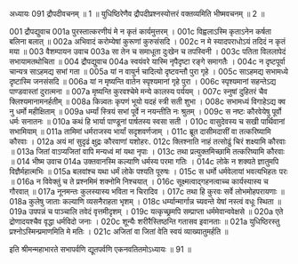 
अध्यायः 091
द्रौपदीवचनम् ॥ 1 ॥ युधिष्ठिरेणैव द्रौपदीप्रश्नस्योत्तरं वक्तव्यमिति भीष्मवचनम् ॥ 2 ॥
	
001	द्रौपद्युवाच 
001a	पुरस्तात्करणीयं मे न कृतं कार्यमुत्तरम् ।
001c	विह्वलाऽस्मि कृताऽनेन कर्षता बलिना बलात् ॥
002a	अभिवादं करोम्येषां कुरूणां कुरुसंसदि ।
002c	न मे स्यादपराधोऽयं तदिदं न कृतं मया ॥
003	वैशम्पायन उवाच 
003a	सा तेन च समाधूता दुःखेन च तपस्विनी ।
003c	पतिता विललापेदं सभायामतथोचिता ॥
004	द्रौपद्युवाच 
004a	स्वयंवरे यास्मि नृपैदृष्टा रङ्गे समागतैः ।
004c	न दृष्टपूर्वा चान्यत्र साऽहमद्य सभां गता ॥
005a	यां न वायुर्न चादित्यो दृष्टवन्तौ पुरा गृहे ।
005c	साऽहमद्य सभामध्ये दृष्टास्मि जनसंसदि ॥
006a	यां न मृष्यन्ति वातेन स्पृश्यमानां गृहे पुरा ।
006c	स्पृश्यमानां सहन्तेऽद्य पाण्डवास्तां दुरात्मना ॥
007a	मृष्यन्ति कुरवश्चेमे मन्ये कालस्य पर्ययम् ।
007c	स्नुषां दुहितरं चैव क्लिश्यमानामनर्हतीम् ॥
008a	किन्न्वतः कृपणं भूयो यदहं स्त्री सती शुभा ।
008c	सभामध्यं विगाहेऽद्य क्व नु धर्मो महीक्षिताम् ॥
009a	धर्म्यां स्त्रियं सभां पूर्वे न नयन्तीति नः श्रुतम् ।
009c	स नष्टः कौरवेयेषु पूर्वो धर्मः सनातनः ॥
010a	कथं हि भार्या पाण्डूनां पार्षतस्य स्वसा सती ।
010c	वासुदेवस्य च सखी पार्थिवानां सभामियाम् ॥
011a	तामिमां धर्मराजस्य भार्यां सदृशवर्णजाम् ।
011c	ब्रूत दासीमदासीं वा तत्करिष्यामि कौरवाः ।
012a	अयं मां सुदृढं क्षुद्रः कौरवाणां यशोहरः.
012c	क्लिश्नाति नाहं तत्सोढुं चिरं शक्ष्यामि कौरवाः ॥
013a	जितां वाऽप्यजितां वापि मन्यध्वं मां यथा नृपाः ।
013c	तथा प्रत्युक्तमिच्छामि तत्करिष्यामि कौरवाः ॥
014	भीष्म उवाच 
014a	उक्तवानस्मि कल्याणि धर्मस्य परमा गतिः ।
014c	लोके न शक्यते ज्ञातुमपि विज्ञैर्महात्मभिः ॥
015a	बलवांश्च यथा धर्मं लोके पश्यति पूरुषः ।
015c	स धर्मो धर्मवेलायां भवत्यभिहतः परः ॥
016a	न विवेक्तुं च ते प्रश्नमिमं शक्नोमि निश्चयात् ।
016c	सूक्ष्मत्वाद्गहनत्वाच्च कार्यस्यास्य च गौरवात् ॥
017a	नूनमन्तः कुलस्यास्य भविता न चिरादिव ।
017c	तथा हि कुरवः सर्वे लोभमोहपरायणाः ॥
018a	कुलेषु जाताः कल्याणि व्यसनैराहता भृशम् ।
018c	धर्म्यान्मार्गान्न च्यवन्ते येषां नस्त्वं वधूः स्थिता ॥
019a	उपपन्नं च पाञ्चालि तवेदं वृत्तमीदृशम् ।
019c	यत्कृच्छ्रमपि सम्प्राप्ता धर्ममेवान्ववेक्षसे ॥
020a	एते द्रोणादयश्चैव वृद्धा धर्मविदो जनाः ।
020c	शून्यैः शरीरैस्तिष्ठन्ति गतासव इवानताः ॥
021a	युधिष्ठिरस्तु प्रश्नोऽस्मिन्प्रमाणमिति मे मतिः ।
021c	अजितां वा जितां वेति स्वयं व्याख्यातुमर्हति ॥ 

इति श्रीमन्महाभारते सभापर्वणि द्यूतपर्वणि एकनवतितमोऽध्यायः ॥ 91 ॥
